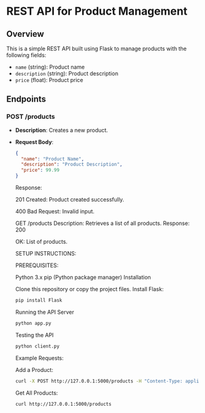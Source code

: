# REST API for Product Management

## Overview
This is a simple REST API built using Flask to manage products with the following fields:
- `name` (string): Product name
- `description` (string): Product description
- `price` (float): Product price

## Endpoints
### POST /products
- **Description**: Creates a new product.
- **Request Body**:
  ```json
  {
    "name": "Product Name",
    "description": "Product Description",
    "price": 99.99
  }
  ````
  Response:
  
    201 Created: Product created successfully.
  
    400 Bad Request: Invalid input.
  
  GET /products
    Description: Retrieves a list of all products.
    Response: 200
  
    OK: List of products.

  SETUP INSTRUCTIONS:

  PREREQUISITES:

    Python 3.x
    pip (Python package manager)
  Installation

    Clone this repository or copy the project files.
    Install Flask:
  ```bash
  pip install Flask
  ````
  Running the API Server
  ```bash
  python app.py
  ````
  Testing the API
  ```bash
  python client.py
  ````
  Example Requests:
  
  Add a Product:
  ```bash
  curl -X POST http://127.0.0.1:5000/products -H "Content-Type: application/json" -d '{"name": "TV", "description": "Smart TV", "price": 499.99}'
  ````
  Get All Products:
  ```bash
  curl http://127.0.0.1:5000/products
  ````
